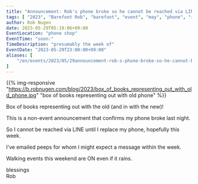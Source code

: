 ```yaml
---
title: "Announcement: Rob's phone broke so he cannot be reached via LINE"
tags: [ "2023", "Barefoot Rob", "barefoot", "event", "may", "phone", "replace" ]
author: Rob Nugen
date: 2023-05-29T05:19:06+09:00
EventLocation: "phone shop"
EventTime: "soon:"
TimeDescription: "presumably the week of"
EventDate: "2023-05-29T23:00:00+09:00"
aliases: [
    "/en/events/2023/05/29announcement-rob-s-phone-broke-so-he-cannot-be-reached-via-line",
]
---
```


{{% img-responsive "https://b.robnugen.com/blog/2023/box_of_books_representing_out_with_old_phone.jpg" "box of books representing out with old phone" %}}

Box of books representing out with the old (and in with the new)!

This is a non-event announcement that confirms my phone broke last night.

So I cannot be reached via LINE until I replace my phone, hopefully this week.

I've emailed peeps for whom I might expect a message within the week.

Walking events this weekend are ON even if it rains.

blessings
<br>Rob
